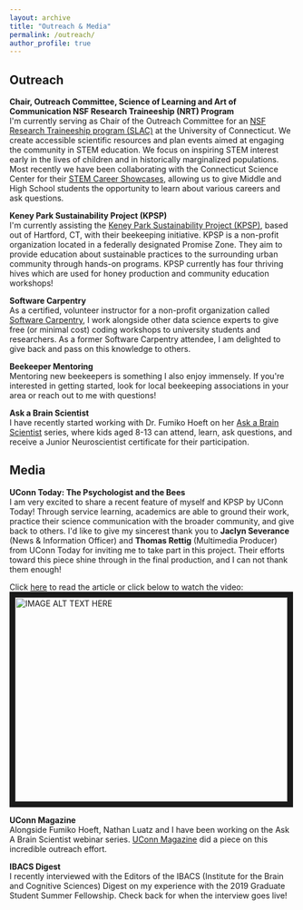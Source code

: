 ```yaml
---
layout: archive
title: "Outreach & Media"
permalink: /outreach/
author_profile: true
---
```


## Outreach

<b>Chair, Outreach Committee, Science of Learning and Art of Communication NSF Research Traineeship (NRT) Program</b>
<br>I'm currently serving as Chair of the Outreach Committee for an [NSF Research Traineeship program (SLAC)](https://slac.uconn.edu/) at the University of Connecticut. We create accessible scientific resources and plan events aimed at engaging the community in STEM education. We focus on inspiring STEM interest early in the lives of children and in historically marginalized populations. Most recently we have been collaborating with the Connecticut Science Center for their [STEM Career Showcases](https://ctsciencecenter.org/stem-career-showcases/), allowing us to give Middle and High School students the opportunity to learn about various careers and ask questions.

<b>Keney Park Sustainability Project (KPSP)</b>
<br>I'm currently assisting the [Keney Park Sustainability Project (KPSP)](https://www.keneyparksustainability.org/), based out of Hartford, CT, with their beekeeping initiative. KPSP is a non-profit organization located in a federally designated Promise Zone. They aim to provide education about sustainable practices to the surrounding urban community through hands-on programs. KPSP currently has four thriving hives which are used for honey production and community education workshops!

<b>Software Carpentry</b>
<br>As a certified, volunteer instructor for a non-profit organization called [Software Carpentry](https://software-carpentry.org/), I work alongside other data science experts to give free (or minimal cost) coding workshops to university students and researchers. As a former Software Carpentry attendee, I am delighted to give back and pass on this knowledge to others.

<b>Beekeeper Mentoring</b>
<br>Mentoring new beekeepers is something I also enjoy immensely. If you're interested in getting started, look for local beekeeping associations in your area or reach out to me with questions!

<b>Ask a Brain Scientist</b>
<br>I have recently started working with Dr. Fumiko Hoeft on her [Ask a Brain Scientist](http://haskinsglobal.org/ask-a-brain-scientist/) series, where kids aged 8-13 can attend, learn, ask questions, and receive a Junior Neuroscientist certificate for their participation.

## Media

<b>UConn Today: The Psychologist and the Bees</b>
<br>I am very excited to share a recent feature of myself and KPSP by UConn Today! Through service learning, academics are able to ground their work, practice their science communication with the broader community, and give back to others. I'd like to give my sincerest thank you to <b>Jaclyn Severance</b> (News & Information Officer) and <b>Thomas Rettig</b> (Multimedia Producer) from UConn Today for inviting me to take part in this project. Their efforts toward this piece shine through in the final production, and I can not thank them enough!

Click [here](https://today.uconn.edu/2020/09/the-psychologist-and-the-bees/) to read the article or click below to watch the video:
<a href="https://www.youtube.com/watch?v=1AiRgTqXG1U&feature=emb_logo" target="_blank"><img src="http://img.youtube.com/vi/1AiRgTqXG1U/0.jpg"
alt="IMAGE ALT TEXT HERE" width="480" height="360" border="10" /></a>

<b>UConn Magazine</b>
<br>Alongside Fumiko Hoeft, Nathan Luatz and I have been working on the Ask A Brain Scientist webinar series. [UConn Magazine](https://magazine.uconn.edu/2021/02/15/helping-kids-decode-their-brains/) did a piece on this incredible outreach effort.

<b>IBACS Digest</b>
<br>I recently interviewed with the Editors of the IBACS (Institute for the Brain and Cognitive Sciences) Digest on my experience with the 2019 Graduate Student Summer Fellowship. Check back for when the interview goes live!
